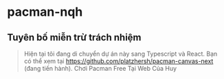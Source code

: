 # pacman-nqh

Tuyên bố miễn trừ trách nhiệm
----------

> Hiện tại tôi đang di chuyển dự án này sang Typescript và React.
> Bạn có thể xem tại https://github.com/platzhersh/pacman-canvas-next (đang tiến hành).
> Chơi Pacman Free Tại Web Của Huy